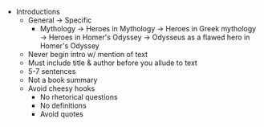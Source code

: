 * Introductions
	* General -> Specific
		* Mythology -> Heroes in Mythology -> Heroes in Greek mythology -> Heroes in Homer's Odyssey -> Odysseus as a flawed hero in Homer's Odyssey
	* Never begin intro w/ mention of text
	* Must include title & author before you allude to text
	* 5-7 sentences
	* Not a book summary
	* Avoid cheesy hooks
		* No rhetorical questions
		* No definitions
		* Avoid quotes